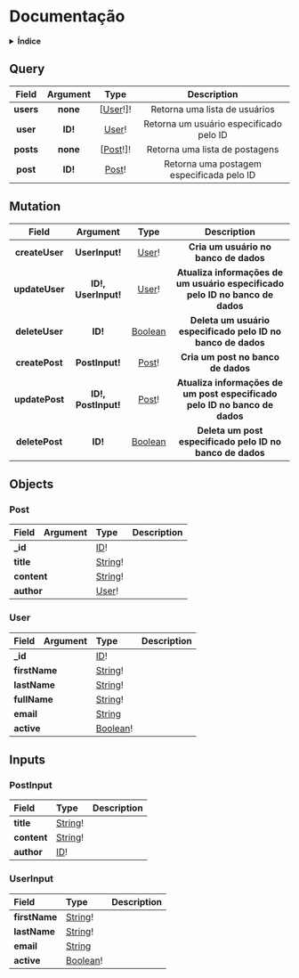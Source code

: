 # Documentação

<details>
  <summary><strong>Índice</strong></summary>

  * [Query](#query)
  * [Mutation](#mutation)
  * [Objects](#objects)
    * [Post](#post)
    * [User](#user)
  * [Inputs](#inputs)
    * [PostInput](#postinput)
    * [UserInput](#userinput)

</details>

## Query
<table>
  <thead>
    <tr>
      <th align="center">Field</th>
      <th align="center">Argument</th>
      <th align="center">Type</th>
      <th align="center">Description</th>
    </tr>
  </thead>
  <tbody>
    <tr>
      <td align="center"><strong>users</strong></td>
      <td align="center"><strong>none</strong></td>
      <td align="center">[<a href="#user">User</a>!]!</td>
      <td align="center">Retorna uma lista de usuários</td>
    </tr>
    <tr>
      <td align="center"><strong>user</strong></td>
      <td align="center"><strong>ID!</strong></td>
      <td align="center"><a href="#user">User</a>!</td>
      <td align="center">Retorna um usuário especificado pelo ID</td>
    </tr>
    <tr>
    <td align="center"><strong>posts</strong></td>
    <td align="center"><strong>none</strong></td>
    <td align="center">[<a href="#post">Post</a>!]!</td>
    <td align="center">Retorna uma lista de postagens</td>
    </tr>
    <tr>
      <td align="center"><strong>post</strong></td>
      <td align="center"><strong>ID!</strong></td>
      <td align="center"><a href="#post">Post</a>!</td>
      <td align="center">Retorna uma postagem especificada pelo ID</td>
    </tr>
  </tbody>
</table>

## Mutation
  <table>
  <thead>
    <tr>
      <th align="center">Field</th>
      <th align="center">Argument</th>
      <th align="center">Type</th>
      <th align="center">Description</th>
    </tr>
  </thead>
  <tbody>
    <tr>
      <td align="center"><strong>createUser</strong></td>
      <td align="center"><strong>UserInput!</strong></td>
      <td align="center"><a href="#user">User</a>!</td>
      <td align="center"><strong>Cria um usuário no banco de dados</strong></td>
    </tr>
    <tr>
      <td align="center"><strong>updateUser</strong></td>
      <td align="center"><strong>ID!, UserInput!</strong></td>
      <td align="center"><a href="#user">User</a>!</td>
      <td align="center"><strong>Atualiza informações de um usuário especificado pelo ID no banco de dados</strong></td>
    </tr>
    <tr>
      <td align="center"><strong>deleteUser</strong></td>
      <td align="center"><strong>ID!</strong></td>
      <td align="center"><a href="#boolean">Boolean</a></td>
      <td align="center"><strong>Deleta um usuário especificado pelo ID no banco de dados</strong></td>
    </tr>
        <tr>
      <td align="center"><strong>createPost</strong></td>
      <td align="center"><strong>PostInput!</strong></td>
      <td align="center"><a href="#post">Post</a>!</td>
      <td align="center"><strong>Cria um post no banco de dados</strong></td>
    </tr>
    <tr>
      <td align="center"><strong>updatePost</strong></td>
      <td align="center"><strong>ID!, PostInput!</strong></td>
      <td align="center"><a href="#post">Post</a>!</td>
      <td align="center"><strong>Atualiza informações de um post especificado pelo ID no banco de dados</strong></td>
    </tr>
    <tr>
      <td align="center"><strong>deletePost</strong></td>
      <td align="center"><strong>ID!</strong></td>
      <td align="center"><a href="#boolean">Boolean</a></td>
      <td align="center"><strong>Deleta um post especificado pelo ID no banco de dados</strong></td>
    </tr>
    </tr>
  </tbody>
</table>

## Objects

### Post

<table>
  <thead>
    <tr>
      <th align="left">Field</th>
      <th align="right">Argument</th>
      <th align="left">Type</th>
      <th align="left">Description</th>
    </tr>
    </thead>
    <tbody>
    <tr>
      <td colspan="2" valign="top"><strong>_id</strong></td>
      <td valign="top"><a href="#id">ID</a>!</td>
      <td></td>
    </tr>
    <tr>
      <td colspan="2" valign="top"><strong>title</strong></td>
      <td valign="top"><a href="#string">String</a>!</td>
      <td></td>
    </tr>
    <tr>
      <td colspan="2" valign="top"><strong>content</strong></td>
      <td valign="top"><a href="#string">String</a>!</td>
      <td></td>
    </tr>
    <tr>
      <td colspan="2" valign="top"><strong>author</strong></td>
      <td valign="top"><a href="#user">User</a>!</td>
      <td></td>
    </tr>
  </tbody>
</table>

### User

<table>
  <thead>
    <tr>
      <th align="left">Field</th>
      <th align="right">Argument</th>
      <th align="left">Type</th>
      <th align="left">Description</th>
    </tr>
    </thead>
    <tbody>
      <tr>
        <td colspan="2" valign="top"><strong>_id</strong></td>
        <td valign="top"><a href="#id">ID</a>!</td>
        <td></td>
      </tr>
      <tr>
        <td colspan="2" valign="top"><strong>firstName</strong></td>
        <td valign="top"><a href="#string">String</a>!</td>
        <td></td>
      </tr>
      <tr>
        <td colspan="2" valign="top"><strong>lastName</strong></td>
        <td valign="top"><a href="#string">String</a>!</td>
        <td></td>
      </tr>
      <tr>
        <td colspan="2" valign="top"><strong>fullName</strong></td>
        <td valign="top"><a href="#string">String</a>!</td>
        <td></td>
      </tr>
      <tr>
        <td colspan="2" valign="top"><strong>email</strong></td>
        <td valign="top"><a href="#string">String</a></td>
        <td></td>
      </tr>
      <tr>
        <td colspan="2" valign="top"><strong>active</strong></td>
        <td valign="top"><a href="#boolean">Boolean</a>!</td>
        <td></td>
      </tr>
  </tbody>
</table>

## Inputs

### PostInput

<table>
  <thead>
    <tr>
    <th colspan="2" align="left">Field</th>
    <th align="left">Type</th>
    <th align="left">Description</th>
    </tr>
  </thead>
  <tbody>
    <tr>
      <td colspan="2" valign="top"><strong>title</strong></td>
      <td valign="top"><a href="#string">String</a>!</td>
      <td></td>
    </tr>
    <tr>
      <td colspan="2" valign="top"><strong>content</strong></td>
      <td valign="top"><a href="#string">String</a>!</td>
      <td></td>
    </tr>
    <tr>
      <td colspan="2" valign="top"><strong>author</strong></td>
      <td valign="top"><a href="#id">ID</a>!</td>
      <td></td>
    </tr>
  </tbody>
</table>

### UserInput

<table>
  <thead>
    <tr>
      <th colspan="2" align="left">Field</th>
      <th align="left">Type</th>
      <th align="left">Description</th>
    </tr>
  </thead>
  <tbody>
    <tr>
      <td colspan="2" valign="top"><strong>firstName</strong></td>
      <td valign="top"><a href="#string">String</a>!</td>
      <td></td>
    </tr>
    <tr>
      <td colspan="2" valign="top"><strong>lastName</strong></td>
      <td valign="top"><a href="#string">String</a>!</td>
      <td></td>
    </tr>
    <tr>
      <td colspan="2" valign="top"><strong>email</strong></td>
      <td valign="top"><a href="#string">String</a></td>
      <td></td>
    </tr>
    <tr>
      <td colspan="2" valign="top"><strong>active</strong></td>
      <td valign="top"><a href="#boolean">Boolean</a>!</td>
      <td></td>
    </tr>
  </tbody>
</table>
